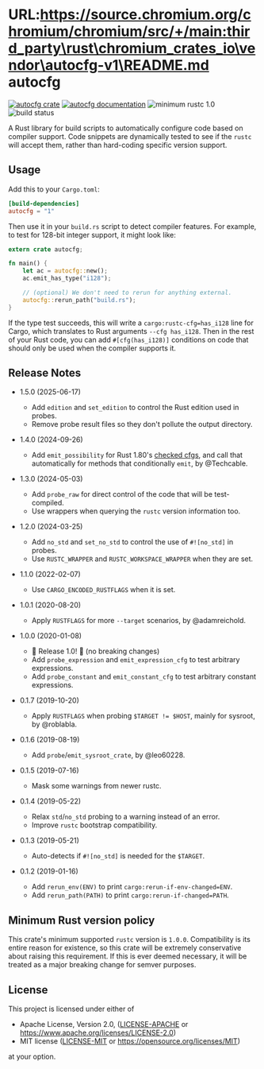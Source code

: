 URL:https://source.chromium.org/chromium/chromium/src/+/main:third_party\rust\chromium_crates_io\vendor\autocfg-v1\README.md
autocfg
=======

[![autocfg crate](https://img.shields.io/crates/v/autocfg.svg)](https://crates.io/crates/autocfg)
[![autocfg documentation](https://docs.rs/autocfg/badge.svg)](https://docs.rs/autocfg)
![minimum rustc 1.0](https://img.shields.io/badge/rustc-1.0+-red.svg)
![build status](https://github.com/cuviper/autocfg/workflows/CI/badge.svg)

A Rust library for build scripts to automatically configure code based on
compiler support.  Code snippets are dynamically tested to see if the `rustc`
will accept them, rather than hard-coding specific version support.


## Usage

Add this to your `Cargo.toml`:

```toml
[build-dependencies]
autocfg = "1"
```

Then use it in your `build.rs` script to detect compiler features.  For
example, to test for 128-bit integer support, it might look like:

```rust
extern crate autocfg;

fn main() {
    let ac = autocfg::new();
    ac.emit_has_type("i128");

    // (optional) We don't need to rerun for anything external.
    autocfg::rerun_path("build.rs");
}
```

If the type test succeeds, this will write a `cargo:rustc-cfg=has_i128` line
for Cargo, which translates to Rust arguments `--cfg has_i128`.  Then in the
rest of your Rust code, you can add `#[cfg(has_i128)]` conditions on code that
should only be used when the compiler supports it.


## Release Notes

- 1.5.0 (2025-06-17)

  - Add `edition` and `set_edition` to control the Rust edition used in probes.
  - Remove probe result files so they don't pollute the output directory.

- 1.4.0 (2024-09-26)

  - Add `emit_possibility` for Rust 1.80's [checked cfgs], and call that
    automatically for methods that conditionally `emit`, by @Techcable.

[checked cfgs]: https://blog.rust-lang.org/2024/05/06/check-cfg.html

- 1.3.0 (2024-05-03)

  - Add `probe_raw` for direct control of the code that will be test-compiled.
  - Use wrappers when querying the `rustc` version information too.

- 1.2.0 (2024-03-25)

  - Add `no_std` and `set_no_std` to control the use of `#![no_std]` in probes.
  - Use `RUSTC_WRAPPER` and `RUSTC_WORKSPACE_WRAPPER` when they are set.

- 1.1.0 (2022-02-07)
  - Use `CARGO_ENCODED_RUSTFLAGS` when it is set.

- 1.0.1 (2020-08-20)
  - Apply `RUSTFLAGS` for more `--target` scenarios, by @adamreichold.

- 1.0.0 (2020-01-08)
  - 🎉 Release 1.0! 🎉 (no breaking changes)
  - Add `probe_expression` and `emit_expression_cfg` to test arbitrary expressions.
  - Add `probe_constant` and `emit_constant_cfg` to test arbitrary constant expressions.

- 0.1.7 (2019-10-20)
  - Apply `RUSTFLAGS` when probing `$TARGET != $HOST`, mainly for sysroot, by @roblabla.

- 0.1.6 (2019-08-19)
  - Add `probe`/`emit_sysroot_crate`, by @leo60228.

- 0.1.5 (2019-07-16)
  - Mask some warnings from newer rustc.

- 0.1.4 (2019-05-22)
  - Relax `std`/`no_std` probing to a warning instead of an error.
  - Improve `rustc` bootstrap compatibility.

- 0.1.3 (2019-05-21)
  - Auto-detects if `#![no_std]` is needed for the `$TARGET`.

- 0.1.2 (2019-01-16)
  - Add `rerun_env(ENV)` to print `cargo:rerun-if-env-changed=ENV`.
  - Add `rerun_path(PATH)` to print `cargo:rerun-if-changed=PATH`.


## Minimum Rust version policy

This crate's minimum supported `rustc` version is `1.0.0`.  Compatibility is
its entire reason for existence, so this crate will be extremely conservative
about raising this requirement.  If this is ever deemed necessary, it will be
treated as a major breaking change for semver purposes.


## License

This project is licensed under either of

 * Apache License, Version 2.0, ([LICENSE-APACHE](LICENSE-APACHE) or
   https://www.apache.org/licenses/LICENSE-2.0)
 * MIT license ([LICENSE-MIT](LICENSE-MIT) or
   https://opensource.org/licenses/MIT)

at your option.

